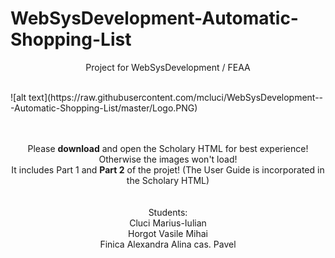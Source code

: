 # WebSysDevelopment-Automatic-Shopping-List

<p align="center">Project for WebSysDevelopment / FEAA</p>
<br/>
![alt text](https://raw.githubusercontent.com/mcluci/WebSysDevelopment---Automatic-Shopping-List/master/Logo.PNG)
<div style="display:block;text-align:center;">
<br/><img href="https://raw.githubusercontent.com/mcluci/WebSysDevelopment---Automatic-Shopping-List/master/Logo.PNG"></img>
<p align="center">
  Please <b>download</b> and open the Scholary HTML for best experience! Otherwise the images won't load!
<br/> It includes Part 1 and <b>Part 2</b> of the projet! (The User Guide is incorporated in the Scholary HTML)
<br/>
<br/>
<br/> Students:
<br/> Cluci Marius-Iulian
<br/> Horgot Vasile Mihai
<br/> Finica Alexandra Alina cas. Pavel
<br/> 
</p>
